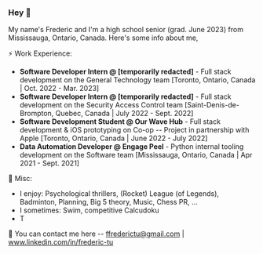 ### Hey 👋

My name's Frederic and I'm a high school senior (grad. June 2023) from Mississauga, Ontario, Canada. Here's some info about me,

⚡ Work Experience: <br>
-   **Software Developer Intern @ [temporarily redacted]** - Full stack development on the General Technology team [Toronto, Ontario, Canada | Oct. 2022 - Mar. 2023]
-   **Software Developer Intern @ [temporarily redacted]** - Full stack development on the Security Access Control team [Saint-Denis-de-Brompton, Quebec, Canada | July 2022 - Sept. 2022]
-   **Software Development Student @ Our Wave Hub** - Full stack development & iOS prototyping on Co-op -- Project in partnership with Apple [Toronto, Ontario, Canada | June 2022 - July 2022]
-   **Data Automation Developer  @ Engage Peel** - Python internal tooling development on the Software team [Mississauga, Ontario, Canada | Apr 2021 - Sept. 2021]

🌱 Misc: <br>
- I enjoy: Psychological thrillers, (Rocket) League (of Legends), Badminton, Planning, Big 5 theory, Music, Chess PR, ...
- I sometimes: Swim, competitive Calcudoku
- T

💬 You can contact me here -- ffrederictu@gmail.com | www.linkedin.com/in/frederic-tu




<!--
Here are some ideas to get you started:

- 🔭 I’m currently working on ...
- 🌱 I’m currently learning ...
- 👯 I’m looking to collaborate on ...
- 🤔 I’m looking for help with ...
- 💬 Ask me about ...
- 📫 How to reach me: ...
- 😄 Pronouns: ...
- ⚡ Fun fact: ...
-->
